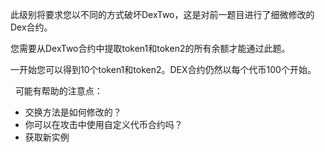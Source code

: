 此级别将要求您以不同的方式破坏DexTwo，这是对前一题目进行了细微修改的Dex合约。

您需要从DexTwo合约中提取token1和token2的所有余额才能通过此题。

一开始您可以得到10个token1和token2。DEX合约仍然以每个代币100个开始。


&nbsp;
可能有帮助的注意点：
* 交换方法是如何修改的？
* 你可以在攻击中使用自定义代币合约吗？
* 获取新实例
